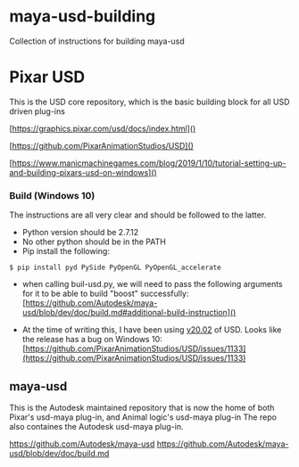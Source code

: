 # maya-usd-building
Collection of instructions for building maya-usd

# Pixar USD

This is the USD core repository, which is the basic building block for all USD driven plug-ins

[https://graphics.pixar.com/usd/docs/index.html]()

[https://github.com/PixarAnimationStudios/USD]()

[https://www.manicmachinegames.com/blog/2019/1/10/tutorial-setting-up-and-building-pixars-usd-on-windows]()

### Build (Windows 10)

The instructions are all very clear and should be followed to the latter.

- Python version should be 2.7.12
- No other python should be in the PATH
- Pip install the following:

``$ pip install pyd PySide PyOpenGL PyOpenGL_accelerate``

- when calling buil-usd.py, we will need to pass the following arguments for it to be able to build "boost" successfully: [https://github.com/Autodesk/maya-usd/blob/dev/doc/build.md#additional-build-instruction]()

- At the time of writing this, I have been using [v20.02](https://github.com/PixarAnimationStudios/USD/releases/tag/v20.02) of USD. Looks like the release has a bug on Windows 10:
[https://github.com/PixarAnimationStudios/USD/issues/1133](https://github.com/PixarAnimationStudios/USD/issues/1133) 



## maya-usd

This is the Autodesk maintained repository that is now the home of both Pixar's usd-maya plug-in, and Animal logic's usd-maya plug-in
The repo also containes the Autodesk usd-maya plug-in.

https://github.com/Autodesk/maya-usd
https://github.com/Autodesk/maya-usd/blob/dev/doc/build.md
